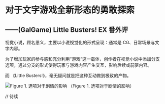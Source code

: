 # 对于文字游戏全新形态的勇敢探索
## ——(GalGame) Little Busters! EX 番外评

视觉小说，顾名思义，主要以小说视觉化的形式呈现：通常是 CG、日常场景与文字内容。

为了增加玩家的参与感和充分利用“游戏”这一载体，创作者在视觉小说中添加分支选项，通过分支的形式使得玩家与游戏内容产生交互，影响后续或前驱内容。

而 《Little Busters!》，毫无疑问就是把这种互动做到极致的产物。

![Figure 1. 选项对于剧情的影响](https://user-images.githubusercontent.com/10304206/153739233-3ed7671d-1308-4038-8f97-a8fc52e58e28.png)
（Figure 1. 选项对于剧情的影响）

// 待续
